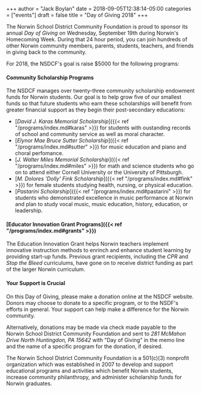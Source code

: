 +++
author = "Jack Boylan"
date = 2018-09-05T12:38:14-05:00
categories = ["events"]
draft = false
title = "Day of Giving 2018"
+++

The Norwin School District Community Foundation is proud to sponsor its annual *Day of Giving* on Wednesday, September 19th during Norwin's Homecoming Week. During that 24 hour period, you can join hundreds of other Norwin community members, parents, students, teachers, and friends in giving back to the community.

For 2018, the NSDCF's goal is raise $5000 for the following programs:

#### Community Scholarship Programs

The NSDCF manages over twenty-three community scholarship endowment funds for Norwin students. Our goal is to help grow five of our smallest funds so that future students who earn these scholarships will benefit from greater financial support as they begin their post-secondary educations:

* [*David J. Karas Memorial Scholarship*]({{< ref "/programs/index.md#karas" >}}) for students with oustanding records of school and community service as well as moral character.
* [*Elynor Mae Bruce Sutter Scholarship*]({{< ref "/programs/index.md#sutter" >}}) for music education and piano and choral perfomance.
* [*J. Walter Miles Memorial Scholarship*]({{< ref "/programs/index.md#miles" >}}) for math and science students who go on to attend either Cornell University or the University of Pittsburgh.
* [*M. Dolores 'Dolly' Fink Scholarship*]({{< ref "/programs/index.md#fink" >}}) for female students studying health, nursing, or physical education.
* [*Pastarini Scholarship*]({{< ref "/programs/index.md#pastarini" >}}) for students who demonstrated excellence in music performance at Norwin and plan to study vocal music, music education, history, education, or leadership.

#### [Educator Innovation Grant Programs]({{< ref "/programs/index.md#grants" >}})

The Education Innovation Grant helps Norwin teachers implement innovative instruction methods to enrinch and enhance student learning by providing start-up funds. Previous grant recipients, including the *CPR* and *Stop the Bleed* curriculums, have gone on to receive district funding as part of the larger Norwin curriculum.

#### Your Support is Crucial

On this Day of Giving, please make a donation online at the NSDCF website. Donors may choose to donate to a specific program, or to the NSDF's efforts in general. Your support can help make a difference for the Norwin community.

Alternatively, donations may be made via check made payable to the Norwin School District Community Foundation and sent to *281 McMahon Drive North Huntingdon, PA 15642*  with "Day of Giving" in the memo line and the name of a specific program for the donation, if desired.

The Norwin School District Community Foundation is a 501(c)(3) nonprofit organization which was established in 2007 to develop and support educational programs and activities which benefit Norwin students, increase community philanthropy, and administer scholarship funds for Norwin graduates.
